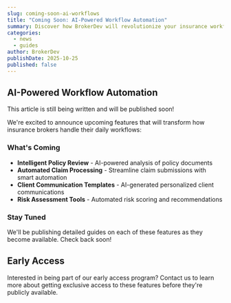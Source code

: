 ```yaml
---
slug: coming-soon-ai-workflows
title: "Coming Soon: AI-Powered Workflow Automation"
summary: Discover how BrokerDev will revolutionize your insurance workflows with intelligent automation.
categories:
  - news
  - guides
author: BrokerDev
publishDate: 2025-10-25
published: false
---
```


## AI-Powered Workflow Automation

This article is still being written and will be published soon!

We're excited to announce upcoming features that will transform how insurance brokers handle their daily workflows:

### What's Coming

- **Intelligent Policy Review** - AI-powered analysis of policy documents
- **Automated Claim Processing** - Streamline claim submissions with smart automation
- **Client Communication Templates** - AI-generated personalized client communications
- **Risk Assessment Tools** - Automated risk scoring and recommendations

### Stay Tuned

We'll be publishing detailed guides on each of these features as they become available. Check back soon!

## Early Access

Interested in being part of our early access program? Contact us to learn more about getting exclusive access to these features before they're publicly available.
